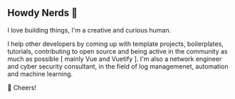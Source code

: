 ## Howdy Nerds 🖖

I love building things, I'm a creative and  curious human. 

I help other developers by coming up with template projects, boilerplates, tutorials, contributing to open source and being active in the community as much as possible [ mainly Vue and Vuetify ]. I'm also a network engineer and cyber security consultant, in the field of log managemenet, automation and machine learning.

🥂 Cheers!
